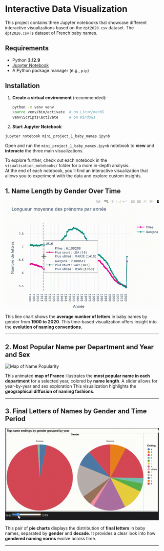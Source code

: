 # Interactive Data Visualization 

This project contains three Jupyter notebooks that showcase different interactive visualizations based on the `dpt2020.csv` dataset.
The `dpt2020.csv` is dataset of French baby names.

## Requirements

- Python **3.12.9**
- [Jupyter Notebook](https://jupyter.org/)
- A Python package manager (e.g., `pip`)

## Installation

1. **Create a virtual environment** (recommended):
   ```bash
   python -m venv venv
   source venv/bin/activate  # on Linux/macOS
   venv\Scripts\activate     # on Windows
   ```

2. **Start Jupyter Notebook**:
```bash
jupyter notebook mini_project_1_baby_names.ipynb
```
Open and run the `mini_project_1_baby_names.ipynb` notebook to **view** and **interacte** the three main visualizations.

To explore further, check out each notebook in the `visualisation_notebooks/` folder for a more in-depth analysis.  
At the end of each notebook, you’ll find an interactive visualization that allows you to experiment with the data and explore custom insights.

## 1. Name Length by Gender Over Time

![Name Length Over Time](images/visualisation1.gif)

This line chart shows the **average number of letters** in baby names by gender from **1900 to 2020**. This time-based visualization offers insight into the **evolution of naming conventions**.

---

## 2. Most Popular Name per Department and Year and Sex

![Map of Name Popularity](images/visualisation2.gif)

This animated **map of France** illustrates the **most popular name in each department** for a selected year, colored by **name length**. A slider allows for year-by-year and sex exploration This visualization highlights the **geographical diffusion of naming fashions**.

---

## 3. Final Letters of Names by Gender and Time Period

![Final Letters of Names](images/visualisation3.gif)

This pair of **pie charts** displays the distribution of **final letters** in baby names, separated by **gender** and **decade**. It provides a clear look into how **gendered naming norms** evolve across time.

---